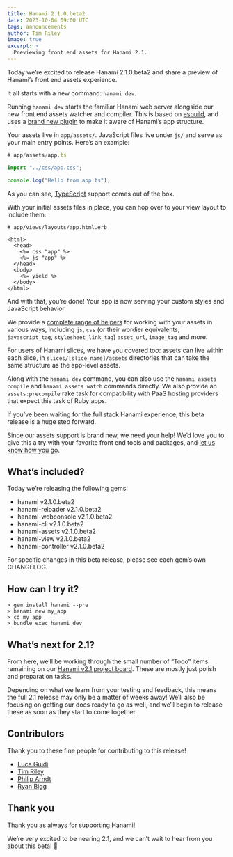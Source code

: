 ```yaml
---
title: Hanami 2.1.0.beta2
date: 2023-10-04 09:00 UTC
tags: announcements
author: Tim Riley
image: true
excerpt: >
  Previewing front end assets for Hanami 2.1.
---
```


Today we’re excited to release Hanami 2.1.0.beta2 and share a preview of Hanami’s front end assets experience.

It all starts with a new command: `hanami dev`.

Running `hanami dev` starts the familiar Hanami web server alongside our new front end assets watcher and compiler. This is based on [esbuild](https://esbuild.github.io), and uses a [brand new plugin](https://github.com/hanami/assets-js) to make it aware of Hanami’s app structure.

Your assets live in `app/assets/`. JavaScript files live under `js/` and serve as your main entry points. Here’s an example:

```ts
# app/assets/app.ts

import "../css/app.css";

console.log("Hello from app.ts");
```

As you can see, [TypeScript](https://www.typescriptlang.org) support comes out of the box.

With your initial assets files in place, you can hop over to your view layout to include them:

```erb
# app/views/layouts/app.html.erb

<html>
  <head>
    <%= css "app" %>
    <%= js "app" %>
  </head>
  <body>
    <%= yield %>
  </body>
</html>
```

And with that, you’re done! Your app is now serving your custom styles and JavaScript behavior.

We provide a [complete range of helpers](https://github.com/hanami/hanami/blob/ccf1a264e28afd3b0072af746d64af733e173b5e/lib/hanami/helpers/assets_helper.rb#L1) for working with your assets in various ways, including `js`, `css` (or their wordier equivalents, `javascript_tag`, `stylesheet_link_tag`) `asset_url`, `image_tag` and more.

For users of Hanami slices, we have you covered too: assets can live within each slice, in `slices/[slice_name]/assets` directories that can take the same structure as the app-level assets.

Along with the `hanami dev` command, you can also use the `hanami assets compile` and `hanami assets watch` commands directly. We also provide an `assets:precompile` rake task for compatibility with PaaS hosting providers that expect this task of Ruby apps.

If you’ve been waiting for the full stack Hanami experience, this beta release is a huge step forward.

Since our assets support is brand new, we need your help! We’d love you to give this a try with your favorite front end tools and packages, and [let us know how you go](https://discourse.hanamirb.org).

## What’s included?

Today we’re releasing the following gems:

- hanami v2.1.0.beta2
- hanami-reloader v2.1.0.beta2
- hanami-webconsole v2.1.0.beta2
- hanami-cli v2.1.0.beta2
- hanami-assets v2.1.0.beta2
- hanami-view v2.1.0.beta2
- hanami-controller v2.1.0.beta2

For specific changes in this beta release, please see each gem’s own CHANGELOG.

## How can I try it?

```shell
> gem install hanami --pre
> hanami new my_app
> cd my_app
> bundle exec hanami dev
```

## What’s next for 2.1?

From here, we’ll be working through the small number of “Todo” items remaining on our [Hanami v2.1 project board](https://github.com/orgs/hanami/projects/2/views/1). These are mostly just polish and preparation tasks.

Depending on what we learn from your testing and feedback, this means the full 2.1 release may only be a matter of weeks away! We’ll also be focusing on getting our docs ready to go as well, and we’ll begin to release these as soon as they start to come together.

## Contributors

Thank you to these fine people for contributing to this release!

- [Luca Guidi](https://github.com/jodosha)
- [Tim Riley](https://github.com/timriley)
- [Philip Arndt](https://github.com/parndt)
- [Ryan Bigg](https://github.com/radar)

## Thank you

Thank you as always for supporting Hanami!

We’re very excited to be nearing 2.1, and we can’t wait to hear from you about this beta! 🌸
